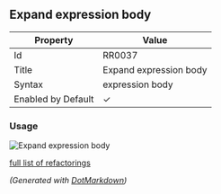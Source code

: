 ## Expand expression body

| Property           | Value                  |
| ------------------ | ---------------------- |
| Id                 | RR0037                 |
| Title              | Expand expression body |
| Syntax             | expression body        |
| Enabled by Default | &#x2713;               |

### Usage

![Expand expression body](../../images/refactorings/ExpandExpressionBody.png)

[full list of refactorings](Refactorings.md)

*\(Generated with [DotMarkdown](http://github.com/JosefPihrt/DotMarkdown)\)*